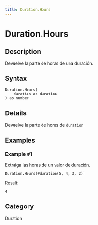 ```yaml
---
title: Duration.Hours
---
```


# Duration.Hours


## Description

Devuelve la parte de horas de una duración.


## Syntax

```powerquery
Duration.Hours(
    duration as duration
) as number
```


## Details

Devuelve la parte de horas de <code>duration</code>.


## Examples

### Example #1 
Extraiga las horas de un valor de duración.
```powerquery
Duration.Hours(#duration(5, 4, 3, 2))
```

Result: 
```powerquery
4
```




## Category
Duration
